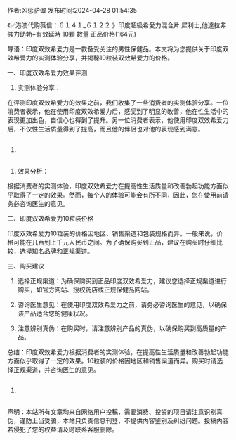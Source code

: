 <p>作者:凶惩驴诹 发布时间:2024-04-28 01:54:35</p>
<p>《✅港澳代购薇信：６１４１_６１２２ 》印度超級希愛力混合片 犀利士,他達拉非 強力助勃+有效延時 10顆 數量 正品价格(164元) </p>
									<p></p><p>导语：印度双效希爱力是一款备受关注的男性保健品。本文将为您提供关于印度双效希爱力的实测体验分享，并揭秘10粒装双效希爱力的价格。</p><p>一、印度双效希爱力效果评测</p><ol style class><li><p>实测体验分享：</p></li></ol><p>在评测印度双效希爱力的效果之前，我们收集了一些消费者的实测体验分享。一位消费者表示，他在使用印度双效希爱力后，感受到了明显的改善，他在性生活中的表现更加出色，自信心也得到了提升。另一位消费者表示，他使用印度双效希爱力后，不仅性生活质量得到了提高，而且他的伴侣也对他的表现感到满意。</p><ol class style><li><h2 style></h2></li></ol><ol style class><li><p>效果分析：</p></li></ol><p>根据消费者的实测体验，印度双效希爱力在提高性生活质量和改善勃起功能方面似乎取得了一定的效果。然而，每个人的体验可能会有所不同，因此，您在使用前请务必咨询医生的意见。</p><p>二、印度双效希爱力10粒装价格</p><p>印度双效希爱力10粒装的价格因地区、销售渠道和包装规格而异。一般来说，价格可能在几百到上千元人民币之间。为了确保购买到正品，建议在购买时仔细比较，选择知名品牌和正规渠道。</p><p>三、购买建议</p><ol style class><li><p>选择正规渠道：为确保购买到正品印度双效希爱力，建议您选择正规渠道进行购买，如官方网站、授权药店或正规保健品网站。</p></li><li><p>咨询医生意见：在使用印度双效希爱力之前，请务必咨询医生的意见，以确保该产品适合您的健康状况。</p></li><li><p>注意辨别真伪：在购买时，请注意辨别产品的真伪，以确保购买到高质量的产品。</p></li></ol><p>总结：印度双效希爱力根据消费者的实测体验，在提高性生活质量和改善勃起功能方面似乎取得了一定的效果。10粒装的价格因地区和销售渠道而异。购买时请选择正规渠道，并咨询医生的意见。</p><p></p><ol class style><li><h2 style></h2></li></ol><p></p>				声明：本站所有文章均来自网络用户投稿，需要消费、投资的项目请注意识别真伪，谨防上当受骗，本站只负责信息刊登，不提供内容鉴别及纠纷问题。投稿内容若侵犯了您的权益请及时联系客服删除。				
